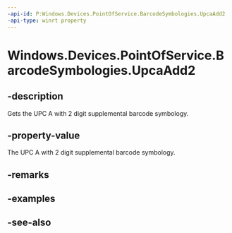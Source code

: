 ----api-id: P:Windows.Devices.PointOfService.BarcodeSymbologies.UpcaAdd2
-api-type: winrt property
---<!-- Property syntaxpublic uint UpcaAdd2 { get; }--># Windows.Devices.PointOfService.BarcodeSymbologies.UpcaAdd2## -descriptionGets the UPC A with 2 digit supplemental barcode symbology.## -property-valueThe UPC A with 2 digit supplemental barcode symbology.## -remarks## -examples## -see-also